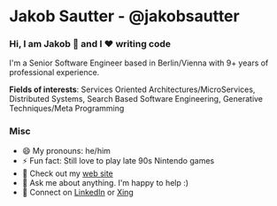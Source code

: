 # Jakob Sautter - @jakobsautter

### Hi, I am Jakob 👋 and I ❤️ writing code

 I'm a Senior Software Engineer based in Berlin/Vienna with 9+ years of professional experience.

**Fields of interests**: Services Oriented Architectures/MicroServices, Distributed Systems, Search Based Software Engineering, Generative Techniques/Meta Programming 

### Misc

- 😄 My pronouns: he/him
- ⚡ Fun fact: Still love to play late 90s Nintendo games 
- 🚀 Check out my [web site](https://jakobsautter.github.io)
- 💬 Ask me about anything. I'm happy to help :)
- 🚀 Connect on [LinkedIn](https://www.linkedin.com/in/jakob-sautter-4b9576267/) or [Xing](https://www.xing.com/profile/Jakob_Sautter2) 
 
<!--
**TheBunksTie/TheBunksTie** is a ✨ _special_ ✨ repository because its `README.md` (this file) appears on your GitHub profile.

Here are some ideas to get you started:

- 🔭 I’m currently working on ...
- 🌱 I’m currently learning ...
- 👯 I’m looking to collaborate on ...
- 🤔 I’m looking for help with ...

-->
